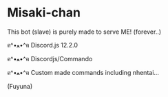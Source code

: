 # Misaki-chan

This bot (slave) is purely made to serve ME! (forever..)

ฅ^•ﻌ•^ฅ Discord.js 12.2.0 

ฅ^•ﻌ•^ฅ Discordjs/Commando

ฅ^•ﻌ•^ฅ Custom made commands including nhentai...

(Fuyuna)
